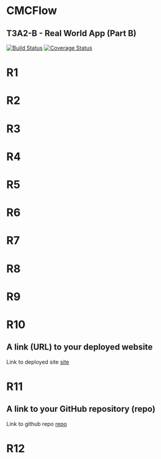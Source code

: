 # **CMCFlow**

## T3A2-B - Real World App (Part B)

[![Build Status](https://travis-ci.org/HuangStanley050/studious-fortnight.svg?branch=master)](https://travis-ci.org/HuangStanley050/studious-fortnight)
[![Coverage Status](https://coveralls.io/repos/github/HuangStanley050/studious-fortnight/badge.svg?branch=master)](https://coveralls.io/github/HuangStanley050/studious-fortnight?branch=master)

# **R1**

# **R2**

# **R3**

# **R4**

# **R5**

# **R6**

# **R7**

# **R8**

# **R9**

# **R10**

## A link (URL) to your deployed website

Link to deployed site [site](https://meditation-chill.herokuapp.com/)

# **R11**

## A link to your GitHub repository (repo)

Link to github repo [repo](https://github.com/HuangStanley050/studious-fortnight)

# R12
